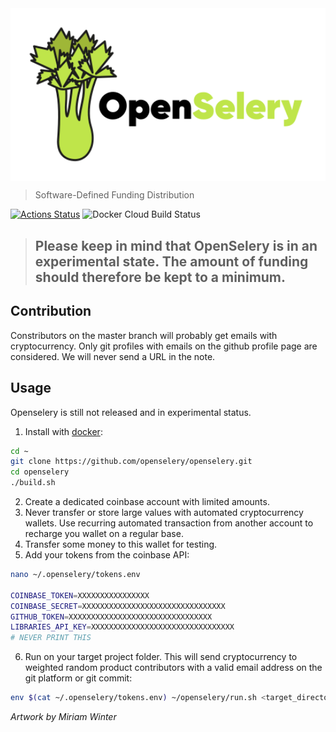 <img align="middle" src="./docs/design/OpenSelery-04.svg" width="512">     

> Software-Defined Funding Distribution

[![Actions Status](https://github.com/protontypes/openselery/workflows/openselery/badge.svg)](https://github.com/protontypes/openselery/actions)
![Docker Cloud Build Status](https://img.shields.io/docker/cloud/build/openselery/openselery)

> ## Please keep in mind that OpenSelery is in an experimental state. The amount of funding should therefore be kept to a minimum.

## Contribution
Constributors on the 
master branch will probably get emails with cryptocurrency. Only git profiles with emails on the github profile page are considered. We will never send a URL in the note.

## Usage
Openselery is still not released and in experimental status.

1. Install with [docker](https://docs.docker.com/install/linux/docker-ce/ubuntu/):

```bash
cd ~
git clone https://github.com/openselery/openselery.git
cd openselery
./build.sh
```

2. Create a dedicated coinbase account with limited amounts. 
3. Never transfer or store large values with automated cryptocurrency wallets. Use recurring automated transaction from another account to recharge you wallet on a regular base. 
4. Transfer some money to this wallet for testing.  
5. Add your tokens from the coinbase API:      

```bash
nano ~/.openselery/tokens.env

COINBASE_TOKEN=XXXXXXXXXXXXXXXX
COINBASE_SECRET=XXXXXXXXXXXXXXXXXXXXXXXXXXXXXXXX
GITHUB_TOKEN=XXXXXXXXXXXXXXXXXXXXXXXXXXXXXXXX
LIBRARIES_API_KEY=XXXXXXXXXXXXXXXXXXXXXXXXXXXXXXXX
# NEVER PRINT THIS
```

6. Run on your target project folder. This will send cryptocurrency to weighted random product contributors with a valid email address on the git platform or git commit:    

```bash
env $(cat ~/.openselery/tokens.env) ~/openselery/run.sh <target_directory>
```

*Artwork by Miriam Winter*
